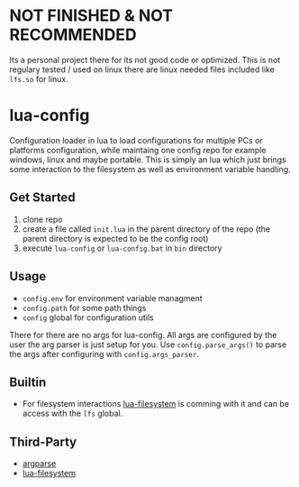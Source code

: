 # NOT FINISHED & NOT RECOMMENDED
Its a personal project there for its not good code or optimized.
This is not regulary tested / used on linux there are linux needed files included like `lfs.so` for linux.

# lua-config
Configuration loader in lua to load configurations for multiple PCs or platforms configuration, while maintaing one config repo for example windows, linux and maybe portable.
This is simply an lua which just brings some interaction to the filesystem as well as environment variable handling.

## Get Started
1. clone repo
2. create a file called `init.lua` in the parent directory of the repo (the parent directory is expected to be the config root)
3. execute `lua-config` or `lua-config.bat` in `bin` directory

## Usage
- `config.env` for environment variable managment
- `config.path` for some path things
- `config` global for configuration utils

There for there are no args for lua-config.
All args are configured by the user the arg parser is just setup for you.
Use `config.parse_args()` to parse the args after configuring with `config.args_parser`.

## Builtin
- For filesystem interactions [lua-filesystem](https://lunarmodules.github.io/luafilesystem) is comming with it and can be access with the `lfs` global.

## Third-Party
- [argparse](https://github.com/mpeterv/argparse)
- [lua-filesystem](https://lunarmodules.github.io/luafilesystem)
